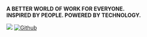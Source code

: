 **A BETTER WORLD OF WORK FOR EVERYONE.**\
**INSPIRED BY PEOPLE. POWERED BY TECHNOLOGY.**

![](https://visitor-badge.laobi.icu/badge?page_id=almacareer.almacareer)
[![Github](https://img.shields.io/github/followers/almacareer?label=Follow&style=social)](https://github.com/almacareer)
